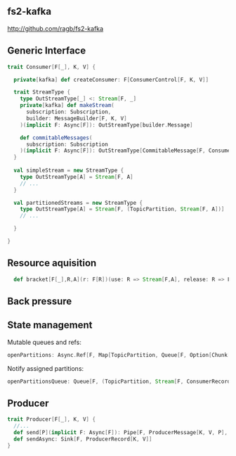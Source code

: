 ## fs2-kafka

http://github.com/ragb/fs2-kafka


## Generic Interface


```scala
trait Consumer[F[_], K, V] {

  private[kafka] def createConsumer: F[ConsumerControl[F, K, V]]

  trait StreamType {
    type OutStreamType[_] <: Stream[F, _]
    private[kafka] def makeStream(
      subscription: Subscription,
      builder: MessageBuilder[F, K, V]
    )(implicit F: Async[F]): OutStreamType[builder.Message]

    def commitableMessages(
      subscription: Subscription
    )(implicit F: Async[F]): OutStreamType[CommitableMessage[F, ConsumerRecord[K, V]]] = makeStream(subscription, new CommitableMessageBuilder[F, K, V])
  }
  
  val simpleStream = new StreamType {
    type OutStreamType[A] = Stream[F, A]
    // ...
  }

  val partitionedStreams = new StreamType {
    type OutStreamType[A] = Stream[F, (TopicPartition, Stream[F, A])]
    // ...

  }

}
```



## Resource aquisition

```scala
  def bracket[F[_],R,A](r: F[R])(use: R => Stream[F,A], release: R => F[Unit]): Stream[F,A]
```


## Back pressure


## State management

Mutable queues and refs:

```scala
openPartitions: Async.Ref[F, Map[TopicPartition, Queue[F, Option[Chunk[ConsumerRecord[K, V]]]]]]
```

Notify assigned partitions:

```scala
openPartitionsQueue: Queue[F, (TopicPartition, Stream[F, ConsumerRecord[K, V]])]
```



## Producer

```scala
trait Producer[F[_], K, V] {
  //...
  def send[P](implicit F: Async[F]): Pipe[F, ProducerMessage[K, V, P], ProducerMetadata[P]]
  def sendAsync: Sink[F, ProducerRecord[K, V]]
}
```

